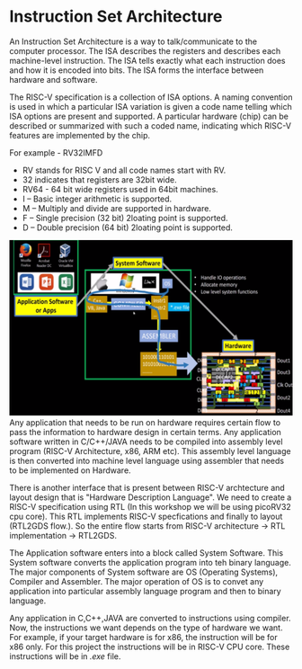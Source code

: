 # Instruction Set Architecture
An Instruction Set Architecture is a way to talk/communicate to the computer processor. The ISA describes the registers and describes each machine-level instruction. The ISA tells exactly what each instruction does and how it is encoded into bits. The ISA forms the interface between hardware and software.

The RISC-V specification is a collection of ISA options. A naming convention is used in which a particular ISA variation is given a code name telling which ISA options are present and supported. A particular hardware (chip) can be described or summarized with such a coded name, indicating which RISC-V features are implemented by the chip.

For example - RV32IMFD

* RV stands for RISC V and all code names start with RV.
* 32 indicates that registers are 32bit wide.
* RV64 - 64 bit wide registers used in 64bit machines.
* I – Basic integer arithmetic is supported.
* M – Multiply and divide are supported in hardware.
* F – Single precision (32 bit) 2loating point is supported.
* D – Double precision (64 bit) 2loating point is supported.

![OS-Hardware](https://github.com/vachanukb04/32-Bit-RISC-V-based-CPU/blob/master/Images/Day-1/OS-Hardware.png)
Any application that needs to be run on hardware requires certain flow to pass the information to hardware design in certain terms. Any application software written in C/C++/JAVA needs to be compiled into assembly level program (RISC-V Architecture, x86, ARM etc). This assembly level language is then converted into machine level language using assembler that needs to be implemented on Hardware.

There is another interface that is present between RISC-V archtecture and layout design that is "Hardware Description Language". We need to create a RISC-V specification using RTL (In this workshop we will be using picoRV32 cpu core). This RTL implements RISC-V specfications and finally to layout (RTL2GDS flow.). So the entire flow starts from RISC-V architecture -> RTL implementation -> RTL2GDS.

The Application software enters into a block called System Software. This System software converts the application program into teh binary language. The major components of System software are OS (Operating Systems), Compiler and Assembler. The major operation of OS is to convet any application into particular assembly language program and then to binary language.

Any application in C,C++,JAVA are converted to instructions using compiler. Now, the instructions we want depends on the type of hardware we want. For example, if your target hardware is for x86, the instruction will be for x86 only. For this project the instructions will be in RISC-V CPU core. These instructions will be in *.exe* file.

